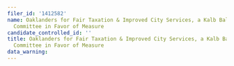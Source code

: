 ```yaml
---
filer_id: '1412582'
name: Oaklanders for Fair Taxation & Improved City Services, a Kalb Ballot Measure
  Committee in Favor of Measure
candidate_controlled_id: ''
title: Oaklanders for Fair Taxation & Improved City Services, a Kalb Ballot Measure
  Committee in Favor of Measure
data_warning: 
---
```

